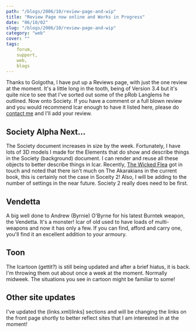 ```yaml
---
path: "/blogs/2006/10/review-page-and-wip"
title: "Review Page now online and Works in Progress"
date: "06/10/02"
slug: "/blogs/2006/10/review-page-and-wip"
category: "web"
cover: ""
tags:
    forum,
    support,
    web,
    blogs
---
```


Thanks to Golgotha, I have put up a Reviews page, with just the one review at the moment. It's a little long in the tooth, being of Version 3.4 but it's quite nice to see that I've sorted out some of the pRob Langlems he outlined. Now onto Society. If you have a comment or a full blown review and you would recommend Icar enough to have it listed here, please do [contact me](mailto:roblang@icar.co.uk) and I'll add your review.

## Society Alpha Next...

The Society document increases in size by the week. Fortunately, I have lots of 3D models I made for the Elements that do show and describe things in the Society (background) document. I can render and reuse all these objects to better describe things in Icar. Recently, [The Wicked Flea](http://groups.google.com/group/icarrpg/browse_frm/thread/efe5174a6b04ecee/) got in touch and noted that there isn't much on The Akarakians in the current book, this is certainly not the case in Soceity 2! Also, I will be adding to the number of settings in the near future. Society 2 really does need to be first.

## Vendetta

A big well done to Andrew (Byrnie) O'Byrne for his latest Burntek weapon, the Vendetta. It's a monster! Icar of old used to have loads of multi-weapons and now it has only a few. If you can find, afford and carry one, you'll find it an excellent addition to your armoury.

## Toon

The Icartoon (gettit?) is still being updated and after a brief hiatus, it is back. I'm throwing them out about once a week at the moment. Normally midweek. The situations you see in cartoon might be familiar to some!

## Other site updates

I've updated the (links.xml)links] sections and will be changing the links on the front page shortly to better reflect sites that I am interested in at the moment!